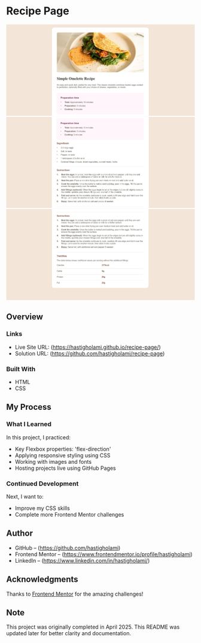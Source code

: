 # Recipe Page

![Screenshot](./pre1.jpg)
![Screenshot](./pre2.jpg)
![Screenshot](./pre3.jpg)


## Overview

### Links

- Live Site URL: (https://hastigholami.github.io/recipe-page/)
- Solution URL: (https://github.com/hastigholami/recipe-page)

### Built With

- HTML
- CSS 

## My Process

### What I Learned

In this project, I practiced:
- Key Flexbox properties: 'flex-direction'
- Applying responsive styling using CSS
- Working with images and fonts
- Hosting projects live using GitHub Pages

### Continued Development

Next, I want to:
- Improve my CSS skills
- Complete more Frontend Mentor challenges

## Author

- GitHub – (https://github.com/hastigholami)
- Frontend Mentor – (https://www.frontendmentor.io/profile/hastigholami)
- LinkedIn – (https://www.linkedin.com/in/hastigholami/)

## Acknowledgments

Thanks to [Frontend Mentor](https://www.frontendmentor.io) for the amazing challenges!

## Note 
This project was originally completed in April 2025. This README was updated later for better clarity and documentation.
